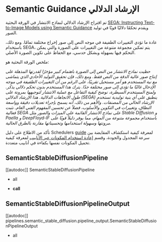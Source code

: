 # Semantic Guidance  الإرشاد الدلالي

تم اقتراح الإرشاد الدلالي لنماذج الانتشار في الورقة البحثية [SEGA: Instructing Text-to-Image Models using Semantic Guidance](https://huggingface.co/papers/2301.12247) ويقدم تحكمًا دلاليًا قويًا في توليد الصور.

عادة ما تؤدي التغييرات الطفيفة في موجه النص إلى صور إخراج مختلفة تمامًا. ومع ذلك، باستخدام SEGA، يتم تمكين مجموعة متنوعة من التغييرات على الصورة والتي يمكن التحكم فيها بسهولة وبشكل حدسي، مع الحفاظ على تكوين الصورة الأصلي.

ملخص الورقة البحثية هو:

*حظيت نماذج الانتشار من النص إلى الصورة باهتمام كبير مؤخرًا لقدرتها المذهلة على إنتاج صور عالية الدقة من النص فقط. ومع ذلك، فإن تحقيق التوليد الأحادي الذي يتماشى مع نية المستخدم هو أمر مستحيل تقريبًا، على الرغم من أن التغييرات الطفيفة في موجه الإدخال غالبًا ما تؤدي إلى صور مختلفة جدًا. يترك هذا المستخدم بدون تحكم دلالي يذكر. ولمنح المستخدم السيطرة، نوضح كيفية التفاعل مع عملية الانتشار لتوجيهها بمرونة على طول الاتجاهات الدلالية. هذا الإرشاد الدلالي (SEGA) ينطبق على أي بنية توليدية تستخدم الإرشاد الخالي من المصنفات. والأهم من ذلك، أنه يسمح بإجراء تعديلات دقيقة وواسعة النطاق، وتغييرات في التكوين والأسلوب، فضلاً عن تحسين المفهوم الفني العام. نثبت فعالية SEGA على نماذج الانتشار القائمة على الميزات والصور مثل Stable Diffusion و Paella و DeepFloyd-IF باستخدام مجموعة متنوعة من المهام، مما يوفر دليلاً قويًا على مرونتها وسهولة استخدامها وتحسيناتها مقارنة بالطرق الحالية.*

<Tip>

تأكد من الاطلاع على دليل Schedulers [guide](../../using-diffusers/schedulers) لمعرفة كيفية استكشاف المقايضة بين سرعة المجدول والجودة، وقسم [إعادة استخدام المكونات عبر الأنابيب](../../using-diffusers/loading#reuse-components-across-pipelines) لمعرفة كيفية تحميل المكونات نفسها بكفاءة في أنابيب متعددة.

</Tip>

## SemanticStableDiffusionPipeline

[[autodoc]] SemanticStableDiffusionPipeline

- all

- __call__

## SemanticStableDiffusionPipelineOutput

[[autodoc]] pipelines.semantic_stable_diffusion.pipeline_output.SemanticStableDiffusionPipelineOutput

- all